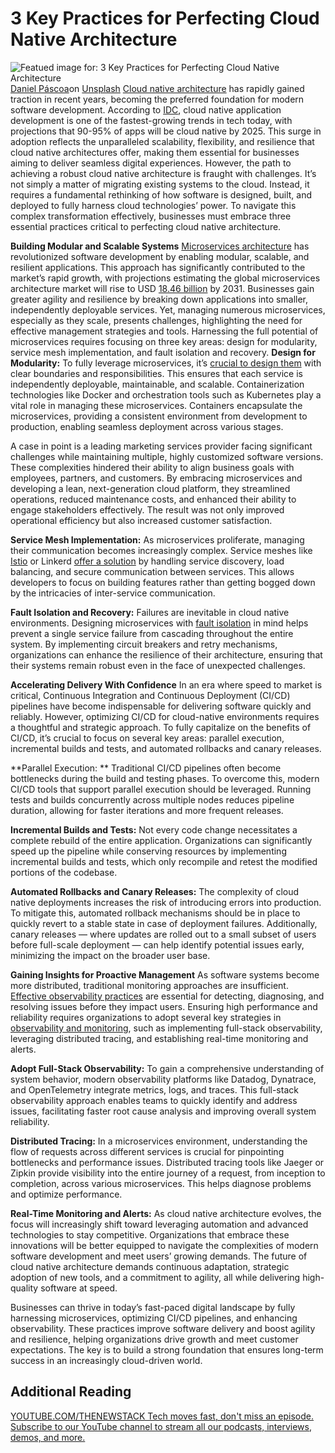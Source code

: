 # 3 Key Practices for Perfecting Cloud Native Architecture
![Featued image for: 3 Key Practices for Perfecting Cloud Native Architecture](https://cdn.thenewstack.io/media/2024/09/9f44e03c-daniel-pascoa-tjipn3e45we-unsplash-1024x576.jpg)
[Daniel Páscoa](https://unsplash.com/@dpascoa?utm_content=creditCopyText&utm_medium=referral&utm_source=unsplash)on
[Unsplash](https://unsplash.com/photos/cloudy-sky-tjiPN3e45WE?utm_content=creditCopyText&utm_medium=referral&utm_source=unsplash)
[Cloud native architecture](https://thenewstack.io/cloud-native/) has rapidly gained traction in recent years, becoming the preferred foundation for modern software development. According to [IDC](https://www.businesswire.com/news/home/20191029005144/en/IDC-FutureScape-Outlines-the-Impact-Digital-Supremacy-Will-Have-on-Enterprise-Transformation-and-the-IT-Industry#:~:text=By%202025%2C%20nearly%20two%20thirds,5), cloud native application development is one of the fastest-growing trends in tech today, with projections that 90-95% of apps will be cloud native by 2025. This surge in adoption reflects the unparalleled scalability, flexibility, and resilience that cloud native architectures offer, making them essential for businesses aiming to deliver seamless digital experiences.
However, the path to achieving a robust cloud native architecture is fraught with challenges. It’s not simply a matter of migrating existing systems to the cloud. Instead, it requires a fundamental rethinking of how software is designed, built, and deployed to fully harness cloud technologies’ power. To navigate this complex transformation effectively, businesses must embrace three essential practices critical to perfecting cloud native architecture.

**Building Modular and Scalable Systems**
[Microservices architecture](https://thenewstack.io/microservices/what-is-microservices-architecture/) has revolutionized software development by enabling modular, scalable, and resilient applications. This approach has significantly contributed to the market’s rapid growth, with projections estimating the global microservices architecture market will rise to USD [18.46 billion](https://straitsresearch.com/report/microservices-architecture-market) by 2031. Businesses gain greater agility and resilience by breaking down applications into smaller, independently deployable services. Yet, managing numerous microservices, especially as they scale, presents challenges, highlighting the need for effective management strategies and tools. Harnessing the full potential of microservices requires focusing on three key areas: design for modularity, service mesh implementation, and fault isolation and recovery.
**Design for Modularity:**
To fully leverage microservices, it’s [crucial to design them](https://thenewstack.io/composable-architectures-vs-microservices-which-is-best/) with clear boundaries and responsibilities. This ensures that each service is independently deployable, maintainable, and scalable. Containerization technologies like Docker and orchestration tools such as Kubernetes play a vital role in managing these microservices. Containers encapsulate the microservices, providing a consistent environment from development to production, enabling seamless deployment across various stages.

A case in point is a leading marketing services provider facing significant challenges while maintaining multiple, highly customized software versions. These complexities hindered their ability to align business goals with employees, partners, and customers. By embracing microservices and developing a lean, next-generation cloud platform, they streamlined operations, reduced maintenance costs, and enhanced their ability to engage stakeholders effectively. The result was not only improved operational efficiency but also increased customer satisfaction.

**Service Mesh Implementation:**
As microservices proliferate, managing their communication becomes increasingly complex. Service meshes like [Istio](https://thenewstack.io/istio-1-23-drops-the-sidecars-for-a-simpler-ambient-mesh/) or Linkerd [offer a solution](https://thenewstack.io/service-mesh/) by handling service discovery, load balancing, and secure communication between services. This allows developers to focus on building features rather than getting bogged down by the intricacies of inter-service communication.

**Fault Isolation and Recovery:**
Failures are inevitable in cloud native environments. Designing microservices with [fault isolation](https://thenewstack.io/shifting-testing-left-the-request-isolation-solution/) in mind helps prevent a single service failure from cascading throughout the entire system. By implementing circuit breakers and retry mechanisms, organizations can enhance the resilience of their architecture, ensuring that their systems remain robust even in the face of unexpected challenges.

**Accelerating Delivery With Confidence**
In an era where speed to market is critical, Continuous Integration and Continuous Deployment (CI/CD) pipelines have become indispensable for delivering software quickly and reliably. However, optimizing CI/CD for cloud-native environments requires a thoughtful and strategic approach. To fully capitalize on the benefits of CI/CD, it’s crucial to focus on several key areas: parallel execution, incremental builds and tests, and automated rollbacks and canary releases.

**Parallel Execution:
**
Traditional CI/CD pipelines often become bottlenecks during the build and testing phases. To overcome this, modern CI/CD tools that support parallel execution should be leveraged. Running tests and builds concurrently across multiple nodes reduces pipeline duration, allowing for faster iterations and more frequent releases.

**Incremental Builds and Tests:**
Not every code change necessitates a complete rebuild of the entire application. Organizations can significantly speed up the pipeline while conserving resources by implementing incremental builds and tests, which only recompile and retest the modified portions of the codebase.

**Automated Rollbacks and Canary Releases:**
The complexity of cloud native deployments increases the risk of introducing errors into production. To mitigate this, automated rollback mechanisms should be in place to quickly revert to a stable state in case of deployment failures. Additionally, canary releases — where updates are rolled out to a small subset of users before full-scale deployment — can help identify potential issues early, minimizing the impact on the broader user base.

**Gaining Insights for Proactive Management**
As software systems become more distributed, traditional monitoring approaches are insufficient. [Effective observability practices](https://thenewstack.io/4-key-observability-best-practices/) are essential for detecting, diagnosing, and resolving issues before they impact users. Ensuring high performance and reliability requires organizations to adopt several key strategies in [observability and monitoring](https://thenewstack.io/monitoring-vs-observability-whats-the-difference/), such as implementing full-stack observability, leveraging distributed tracing, and establishing real-time monitoring and alerts.

**Adopt Full-Stack Observability:**
To gain a comprehensive understanding of system behavior, modern observability platforms like Datadog, Dynatrace, and OpenTelemetry integrate metrics, logs, and traces. This full-stack observability approach enables teams to quickly identify and address issues, facilitating faster root cause analysis and improving overall system reliability.

**Distributed Tracing:**
In a microservices environment, understanding the flow of requests across different services is crucial for pinpointing bottlenecks and performance issues. Distributed tracing tools like Jaeger or Zipkin provide visibility into the entire journey of a request, from inception to completion, across various microservices. This helps diagnose problems and optimize performance.

**Real-Time Monitoring and Alerts:**
As cloud native architecture evolves, the focus will increasingly shift toward leveraging automation and advanced technologies to stay competitive. Organizations that embrace these innovations will be better equipped to navigate the complexities of modern software development and meet users’ growing demands. The future of cloud native architecture demands continuous adaptation, strategic adoption of new tools, and a commitment to agility, all while delivering high-quality software at speed.

Businesses can thrive in today’s fast-paced digital landscape by fully harnessing microservices, optimizing CI/CD pipelines, and enhancing observability. These practices improve software delivery and boost agility and resilience, helping organizations drive growth and meet customer expectations. The key is to build a strong foundation that ensures long-term success in an increasingly cloud-driven world.

## Additional Reading
[
YOUTUBE.COM/THENEWSTACK
Tech moves fast, don't miss an episode. Subscribe to our YouTube
channel to stream all our podcasts, interviews, demos, and more.
](https://youtube.com/thenewstack?sub_confirmation=1)